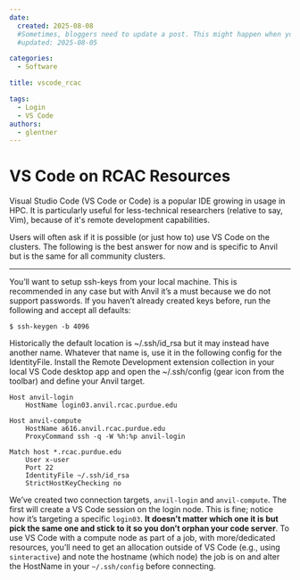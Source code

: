 ```yaml
---
date:
  created: 2025-08-08
  #Sometimes, bloggers need to update a post. This might happen when you make a mistake or when something changes that you need to reflect in the post. To indicate you have edited a post, you can include an updated date in the page header.
  #updated: 2025-08-05

categories:
  - Software

title: vscode_rcac

tags:
  - Login
  - VS Code
authors:
  - glentner
---
```


# VS Code on RCAC Resources

Visual Studio Code (VS Code or Code) is a popular IDE growing in usage in HPC.
It is particularly useful for less-technical researchers (relative to say,
Vim), because of it's remote development capabilities.

Users will often ask if it is possible (or just how to) use VS Code on the
clusters. The following is the best answer for now and is specific to Anvil but
is the same for all community clusters.

<!-- more -->

---

You’ll want to setup ssh-keys from your local machine. This is recommended in
any case but with Anvil it’s a must because we do not support passwords. If you
haven’t already created keys before, run the following and accept all defaults:

```
$ ssh-keygen -b 4096
```

Historically the default location is ~/.ssh/id_rsa but it may instead have
another name. Whatever that name is, use it in the following config for the
IdentityFile. Install the Remote Development extension collection in your local
VS Code desktop app and open the ~/.ssh/config (gear icon from the toolbar) and
define your Anvil target.

```
Host anvil-login
	HostName login03.anvil.rcac.purdue.edu

Host anvil-compute
	HostName a616.anvil.rcac.purdue.edu
	ProxyCommand ssh -q -W %h:%p anvil-login

Match host *.rcac.purdue.edu
	User x-user
	Port 22
	IdentityFile ~/.ssh/id_rsa
	StrictHostKeyChecking no
```

We’ve created two connection targets, `anvil-login` and `anvil-compute`. The
first will create a VS Code session on the login node. This is fine; notice how
it’s targeting a specific `login03`. **It doesn’t matter which one it is but
pick the same one and stick to it so you don’t orphan your code server**. To
use VS Code with a compute node as part of a job, with more/dedicated
resources, you’ll need to get an allocation outside of VS Code (e.g., using
`sinteractive`) and note the hostname (which node) the job is on and alter the
HostName in your `~/.ssh/config` before connecting.
